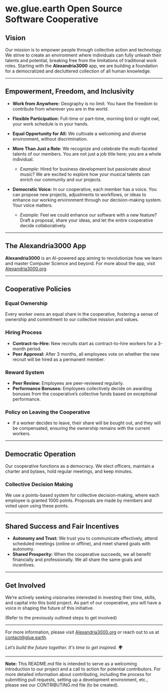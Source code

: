 # we.glue.earth Open Source Software Cooperative

## Vision

Our mission is to empower people through collective action and technology. We strive to create an environment where individuals can fully unleash their talents and potential, breaking free from the limitations of traditional work roles. Starting with the **Alexandria3000** app, we are building a foundation for a democratized and decluttered collection of all human knowledge.

---

## Empowerment, Freedom, and Inclusivity

- **Work from Anywhere:** Geography is no limit. You have the freedom to contribute from wherever you are in the world.
- **Flexible Participation:** Full-time or part-time, morning bird or night owl, your work schedule is in your hands.
- **Equal Opportunity for All:** We cultivate a welcoming and diverse environment, without discrimination.
- **More Than Just a Role:** We recognize and celebrate the multi-faceted talents of our members. You are not just a job title here; you are a whole individual.

  - *Example:* Hired for business development but passionate about music? We are excited to explore how your musical talents can enrich our community and our projects.
 
  
- **Democratic Voice:** In our cooperative, each member has a voice. You can propose new projects, adjustments to workflows, or ideas to enhance our working environment through our decision-making system. Your voice matters.

  - *Example:* Feel we could enhance our software with a new feature? Draft a proposal, share your ideas, and let the entire cooperative decide collaboratively.

---

## The Alexandria3000 App

**Alexandria3000** is an AI-powered app aiming to revolutionize how we learn and master Computer Science and beyond. For more about the app, visit [Alexandria3000.org](http://alexandria3000.org).

---

## Cooperative Policies

### Equal Ownership

Every worker owns an equal share in the cooperative, fostering a sense of ownership and commitment to our collective mission and values.

### Hiring Process

- **Contract-to-Hire:** New recruits start as contract-to-hire workers for a 3-month period.
- **Peer Approval:** After 3 months, all employees vote on whether the new recruit will be hired as a permanent member.

### Reward System

- **Peer Review:** Employees are peer-reviewed regularly.
- **Performance Bonuses:** Employees collectively decide on awarding bonuses from the cooperative’s collective funds based on exceptional performance.

### Policy on Leaving the Cooperative

- If a worker decides to leave, their share will be bought out, and they will be compensated, ensuring the ownership remains with the current workers.

---

## Democratic Operation

Our cooperative functions as a democracy. We elect officers, maintain a charter and bylaws, hold regular meetings, and keep minutes.

### Collective Decision Making

We use a points-based system for collective decision-making, where each employee is granted 1000 points. Proposals are made by members and voted upon using these points.

---

## Shared Success and Fair Incentives

- **Autonomy and Trust:** We trust you to communicate effectively, attend scheduled meetings (online or offline), and meet shared goals with autonomy.
- **Shared Prosperity:** When the cooperative succeeds, we all benefit financially and professionally. We all share the same goals and incentives.

---

## Get Involved

We’re actively seeking visionaries interested in investing their time, skills, and capital into this bold project. As part of our cooperative, you will have a voice in shaping the future of this initiative.

(Refer to the previously outlined steps to get involved)

---

For more information, please visit [Alexandria3000.org](http://alexandria3000.org) or reach out to us at [contact@glue.earth](mailto:contact@glue.earth).

*Let’s build the future together. It's time to get inspired.* 🌍

---

**Note:** This README.md file is intended to serve as a welcoming introduction to our project and a call to action for potential contributors. For more detailed information about contributing, including the process for submitting pull requests, setting up a development environment, etc., please see our CONTRIBUTING.md file (to be created).
